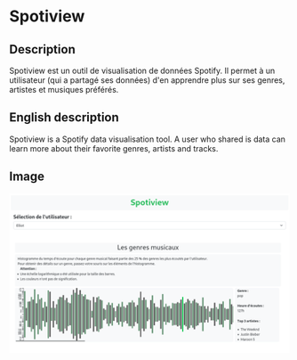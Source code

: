 # Spotiview

## Description
Spotiview est un outil de visualisation de données Spotify. Il permet à un utilisateur (qui a partagé ses données) d'en apprendre plus sur ses genres, artistes et musiques préférés.

## English description
Spotiview is a Spotify data visualisation tool. A user who shared is data can learn more about their favorite genres, artists and tracks. 

## Image
![alt text](https://github.com/ChloeConrad/spotiview_spotify_data_vizualisation/blob/main/spotiview.png?raw=true)
